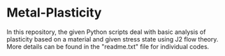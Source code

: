 # Metal-Plasticity
In this repository, the given Python scripts deal with basic analysis of plasticity based on a material and given stress state using J2 flow theory. More details can be found in the "readme.txt" file for individual codes.
